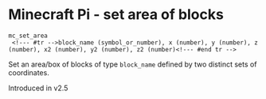 # Minecraft Pi - set area of blocks

```
mc_set_area 
 <!--- #tr -->block_name (symbol_or_number), x (number), y (number), z (number), x2 (number), y2 (number), z2 (number)<!--- #end tr -->
```


Set an area/box of blocks of type `block_name` defined by two distinct sets of coordinates.

Introduced in v2.5

